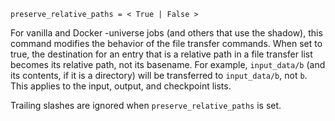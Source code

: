     preserve_relative_paths = < True | False >

For vanilla and Docker -universe jobs (and others that use the shadow),
this command modifies the behavior of the file transfer commands. When
set to true, the destination for an entry that is a relative path in a
file transfer list becomes its relative path, not its basename. For
example, `input_data/b` (and its contents, if it is a directory) will be
transferred to `input_data/b`, not `b`. This applies to the input,
output, and checkpoint lists.

Trailing slashes are ignored when `preserve_relative_paths` is set.
